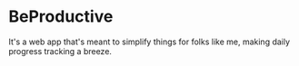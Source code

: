 # BeProductive
It's a web app that's meant to simplify things for folks like me, making daily progress tracking a breeze.
